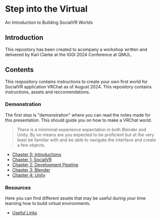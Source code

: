 # Step into the Virtual
An Introduction to Building SocialVR Worlds

## Introduction
This repository has been created to acompany a workshop written and delivered by Karl Clarke at the IGGI 2024 Conference at QMUL.

## Contents
This respository contains instructions to create your own first world for SocialVR application VRChat as of August 2024. This repository contains instructions, assets and reccomendations.

### Demonstration
The first stop is "demonstration" where you can read the notes made for this presentation. This should guide you on how to make a VRChat world.

> There is a minimmal experience expectation in both Blender and Unity. By no means are you expected to be proficient but at the very least be familiar with and be able to navigate the interface and create a few objects.

- [Chapter 0: Introductions](https://github.com/LlamahatVR/StepIntoTheVirtual/blob/main/Demonstration/00%20Karl%20Introduction.md)
- [Chapter 1: SocialVR](https://github.com/LlamahatVR/StepIntoTheVirtual/blob/main/Demonstration/01%20Social%20VR.md)
- [Chapter 2: Development Pipeline](https://github.com/LlamahatVR/StepIntoTheVirtual/blob/main/Demonstration/02%20Development%20Pipeline.md)
- [Chapter 3: Blender](https://github.com/LlamahatVR/StepIntoTheVirtual/blob/main/Demonstration/03%20Blender.md)
- [Chapter 4: Unity](https://github.com/LlamahatVR/StepIntoTheVirtual/blob/main/Demonstration/04%20Unity.md)

### Resources
Here you can find different assets that may be useful during your time learning how to build virtual environments.

- [Useful Links](https://github.com/LlamahatVR/StepIntoTheVirtual/blob/main/Resources/Useful%20Links.md)
